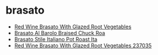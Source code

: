 # brasato

 * [Red Wine Brasato With Glazed Root Vegetables](../../index/r/red-wine-brasato-with-glazed-root-vegetables-237035.json)
 * [Brasato Al Barolo   Braised Chuck Roa](../../index/b/brasato-al-barolo---braised-chuck-roa.json)
 * [Brasato Stile Italiano Pot Roast Ita](../../index/b/brasato-stile-italiano-pot-roast-ita.json)
 * [Red Wine Brasato With Glazed Root Vegetables 237035](../../index/r/red-wine-brasato-with-glazed-root-vegetables-237035.json)
